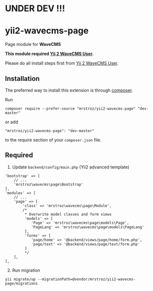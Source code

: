 UNDER DEV !!!
=============


# yii2-wavecms-page
Page module for **WaveCMS**

**This module required [Yii 2 WaveCMS User](https://github.com/mrstroz/yii2-wavecms-user).** 

Please do all install steps first from [Yii 2 WaveCMS User](https://github.com/mrstroz/yii2-wavecms-user).

Installation
------------

The preferred way to install this extension is through [composer](http://getcomposer.org/download/).

Run

```
composer require --prefer-source "mrstroz/yii2-wavecms-page" "dev-master"
```

or add

```
"mrstroz/yii2-wavecms-page": "dev-master"
```

to the require section of your `composer.json` file.


Required
--------

1. Update `backend/config/main.php` (Yii2 advanced template) 
```
'bootstrap' => [
    // ...
    'mrstroz\wavecms\page\Bootstrap'
],
'modules' => [
    // ...
    'page' => [
        'class' => 'mrstroz\wavecms\page\Module',
        /*
         * Overwrite model classes and form views
         'models' => [
            'Page' => 'mrstroz\wavecms\page\models\Page',
            'PageLang' => 'mrstroz\wavecms\page\models\PageLang'
         ],
         'forms' => [
            'page/home' => '@backend/views/page/home/form.php',
            'page/text' => '@backend/views/page/text/form.php'
         ]
         */
    ],
],
```

2. Run migration 
```
yii migrate/up --migrationPath=@vendor/mrstroz/yii2-wavecms-page/migrations
```




